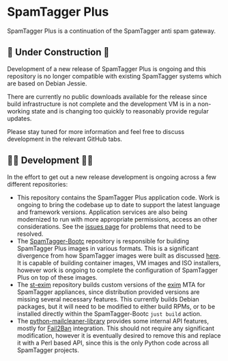 # SpamTagger Plus

SpamTagger Plus is a continuation of the SpamTagger anti spam gateway.

## 🚧 Under Construction 🚧

Development of a new release of SpamTagger Plus is ongoing and this repository is no longer compatible with existing SpamTagger systems which are based on Debian Jessie.

There are currently no public downloads available for the release since build infrastructure is not complete and the development VM is in a non-working state and is changing too quickly to reasonably provide regular updates.

Please stay tuned for more information and feel free to discuss development in the relevant GitHub tabs.

## 👨‍💻 Development 👩‍💻

In the effort to get out a new release development is ongoing across a few different repositories:

- This repository contains the SpamTagger Plus application code. Work is ongoing to bring the codebase up to date to support the latest language and framework versions. Application services are also being modernized to run with more appropriate permissions, access an other considerations. See the [issues page](https://github.com/SpamTagger/SpamTagger-Plus/issues) for problems that need to be resolved.
- The [SpamTagger-Bootc](https://github.com/SpamTagger/SpamTagger-Bootc) repository is responsible for building SpamTagger Plus images in various formats. This is a significant divergence from how SpamTagger images were built as discussed [here](https://github.com/orgs/SpamTagger/discussions/3). It is capable of building container images, VM images and ISO installers, however work is ongoing to complete the configuration of SpamTagger Plus on top of these images.
- The [st-exim](https://github.com/SpamTagger/st-exim) repository builds custom versions of the [exim](https://github.com/exim/exim) MTA for SpamTagger appliances, since distribution provided versions are missing several necessary features. This currently builds Debian packages, but it will need to be modified to either build RPMs, or to be installed directly within the SpamTagger-Bootc `just build` action.
- The [python-mailcleaner-library](https://github.com/SpamTagger/python-mailcleaner-library) provides some internal API features, mostly for [Fail2Ban](https://github.com/fail2ban/fail2ban) integration. This should not require any significant modification, however it is eventually desired to remove this and replace it with a Perl based API, since this is the only Python code across all SpamTagger projects.
